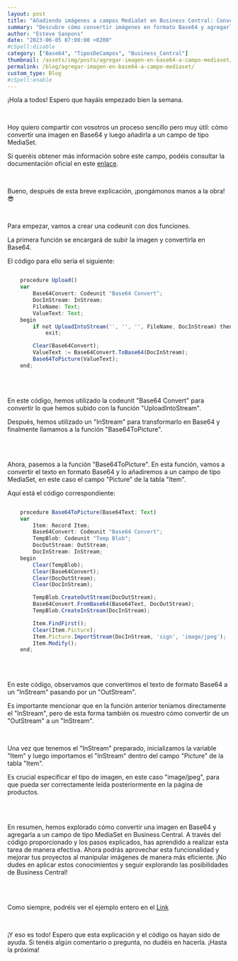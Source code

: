 ```yaml
---
layout: post
title: "Añadiendo imágenes a campos MediaSet en Business Central: Convertir y enriquecer tu contenido"
summary: "Descubre cómo convertir imágenes en formato Base64 y agregarlas a campos MediaSet en Business Centra. Aprende a mejorar tus proyectos al incorporar de manera eficiente imágenes a tus registros y enriquecer tu contenido visual"
author: "Esteve Sanpons"
date: "2023-06-05 07:00:00 +0200"
#cSpell:disable
category: ["Base64", "TiposDeCampos", "Business_Central"]
thumbnail: /assets/img/posts/agregar-imagen-en-base64-a-campo-mediaset/imagen01.jpg
permalink: /blog/agregar-imagen-en-base64-a-campo-mediaset/
custom_type: Blog
#cSpell:enable
---
```


¡Hola a todos! Espero que hayáis empezado bien la semana.

<br>

Hoy quiero compartir con vosotros un proceso sencillo pero muy útil: cómo convertir una imagen en Base64 y luego añadirla a un campo de tipo MediaSet.

Si queréis obtener más información sobre este campo, podéis consultar la documentación oficial en este [enlace](https://learn.microsoft.com/es-es/dynamics-nav/mediaset-data-type).

<br>

Bueno, después de esta breve explicación, ¡pongámonos manos a la obra! :sunglasses:

<br>

Para empezar, vamos a crear una codeunit con dos funciones.

La primera función se encargará de subir la imagen y convertirla en Base64.

El código para ello sería el siguiente:

```javascript

    procedure Upload()
    var
        Base64Convert: Codeunit "Base64 Convert";
        DocInStream: InStream;
        FileName: Text;
        ValueText: Text;
    begin
        if not UploadIntoStream('', '', '', FileName, DocInStream) then
            exit;

        Clear(Base64Convert);
        ValueText := Base64Convert.ToBase64(DocInStream);
        Base64ToPicture(ValueText);
    end;

```

<br> <br>

En este código, hemos utilizado la codeunit "Base64 Convert" para convertir lo que hemos subido con la función "UploadIntoStream".

Después, hemos utilizado un "InStream" para transformarlo en Base64 y finalmente llamamos a la función "Base64ToPicture".

<br> <br>

Ahora, pasemos a la función "Base64ToPicture". En esta función, vamos a convertir el texto en formato Base64 y lo añadiremos a un campo de tipo MediaSet, en este caso el campo "Picture" de la tabla "Item".

Aquí está el código correspondiente:

```javascript

    procedure Base64ToPicture(Base64Text: Text)
    var
        Item: Record Item;
        Base64Convert: Codeunit "Base64 Convert";
        TempBlob: Codeunit "Temp Blob";
        DocOutStream: OutStream;
        DocInStream: InStream;
    begin
        Clear(TempBlob);
        Clear(Base64Convert);
        Clear(DocOutStream);
        Clear(DocInStream);

        TempBlob.CreateOutStream(DocOutStream);
        Base64Convert.FromBase64(Base64Text, DocOutStream);
        TempBlob.CreateInStream(DocInStream);

        Item.FindFirst();
        Clear(Item.Picture);
        Item.Picture.ImportStream(DocInStream, 'sign', 'image/jpeg');
        Item.Modify();
    end;

```

<br> <br>

En este código, observamos que convertimos el texto de formato Base64 a un "InStream" pasando por un "OutStream".

Es importante mencionar que en la función anterior teníamos directamente el "InStream", pero de esta forma también os muestro cómo convertir de un "OutStream" a un "InStream".

<br>

Una vez que tenemos el "InStream" preparado, inicializamos la variable "Item" y luego importamos el "InStream" dentro del campo "Picture" de la tabla "Item".

Es crucial especificar el tipo de imagen, en este caso "image/jpeg", para que pueda ser correctamente leída posteriormente en la página de productos.

<br> <br>

En resumen, hemos explorado cómo convertir una imagen en Base64 y agregarla a un campo de tipo MediaSet en Business Central. A través del código proporcionado y los pasos explicados, has aprendido a realizar esta tarea de manera efectiva. Ahora podrás aprovechar esta funcionalidad y mejorar tus proyectos al manipular imágenes de manera más eficiente. ¡No dudes en aplicar estos conocimientos y seguir explorando las posibilidades de Business Central!

<br>
<br>

Como siempre, podréis ver el ejemplo entero en el [Link](https://github.com/Esanpons/EjemploSencillos-AL/tree/main/Base64ToMediset)

<br>

¡Y eso es todo! Espero que esta explicación y el código os hayan sido de ayuda. Si tenéis algún comentario o pregunta, no dudéis en hacerla. ¡Hasta la próxima!
